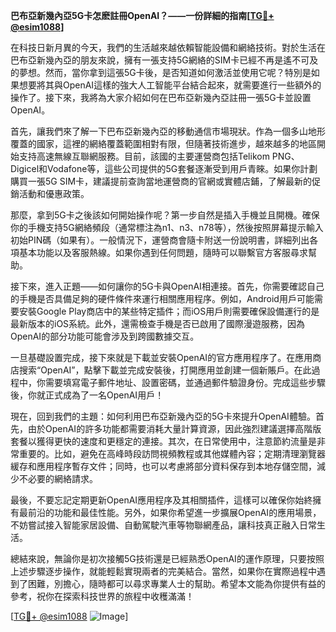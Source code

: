 **巴布亞新幾內亞5G卡怎麽註冊OpenAI？——一份詳細的指南[[TG💪+ @esim1088](https://t.me/s/esim1088)]**

在科技日新月異的今天，我們的生活越來越依賴智能設備和網絡技術。對於生活在巴布亞新幾內亞的朋友來說，擁有一張支持5G網絡的SIM卡已經不再是遙不可及的夢想。然而，當你拿到這張5G卡後，是否知道如何激活並使用它呢？特別是如果想要將其與OpenAI這樣的強大人工智能平台結合起來，就需要進行一些額外的操作了。接下來，我將為大家介紹如何在巴布亞新幾內亞註冊一張5G卡並設置OpenAI。

首先，讓我們來了解一下巴布亞新幾內亞的移動通信市場現狀。作為一個多山地形覆蓋的國家，這裡的網絡覆蓋範圍相對有限，但隨著技術進步，越來越多的地區開始支持高速無線互聯網服務。目前，該國的主要運營商包括Telikom PNG、Digicel和Vodafone等，這些公司提供的5G套餐逐漸受到用戶青睞。如果你計劃購買一張5G SIM卡，建議提前查詢當地運營商的官網或實體店鋪，了解最新的促銷活動和優惠政策。

那麼，拿到5G卡之後該如何開始操作呢？第一步自然是插入手機並且開機。確保你的手機支持5G網絡頻段（通常標注為n1、n3、n78等），然後按照屏幕提示輸入初始PIN碼（如果有）。一般情況下，運營商會隨卡附送一份說明書，詳細列出各項基本功能以及客服熱線。如果你遇到任何問題，隨時可以聯繫官方客服尋求幫助。

接下來，進入正題——如何讓你的5G卡與OpenAI相連接。首先，你需要確認自己的手機是否具備足夠的硬件條件來運行相關應用程序。例如，Android用戶可能需要安裝Google Play商店中的某些特定插件；而iOS用戶則需要確保設備運行的是最新版本的iOS系統。此外，還需檢查手機是否已啟用了國際漫遊服務，因為OpenAI的部分功能可能會涉及到跨國數據交互。

一旦基礎設置完成，接下來就是下載並安裝OpenAI的官方應用程序了。在應用商店搜索“OpenAI”，點擊下載並完成安裝後，打開應用並創建一個新賬戶。在此過程中，你需要填寫電子郵件地址、設置密碼，並通過郵件驗證身份。完成這些步驟後，你就正式成為了一名OpenAI用戶！

現在，回到我們的主題：如何利用巴布亞新幾內亞的5G卡來提升OpenAI體驗。首先，由於OpenAI的許多功能都需要消耗大量計算資源，因此強烈建議選擇高階版套餐以獲得更快的速度和更穩定的連接。其次，在日常使用中，注意節約流量是非常重要的。比如，避免在高峰時段訪問視頻教程或其他媒體內容；定期清理瀏覽器緩存和應用程序暫存文件；同時，也可以考慮將部分資料保存到本地存儲空間，減少不必要的網絡請求。

最後，不要忘記定期更新OpenAI應用程序及其相關插件，這樣可以確保你始終擁有最前沿的功能和最佳性能。另外，如果你希望進一步擴展OpenAI的應用場景，不妨嘗試接入智能家居設備、自動駕駛汽車等物聯網產品，讓科技真正融入日常生活。

總結來說，無論你是初次接觸5G技術還是已經熟悉OpenAI的運作原理，只要按照上述步驟逐步操作，就能輕鬆實現兩者的完美結合。當然，如果你在實際過程中遇到了困難，別擔心，隨時都可以尋求專業人士的幫助。希望本文能為你提供有益的參考，祝你在探索科技世界的旅程中收穫滿滿！

[[TG💪+ @esim1088](https://t.me/s/esim1088) ![Image](https://i.postimg.cc/4NQfJmqS/Snipaste-2025-05-13-00-14-12.png)]